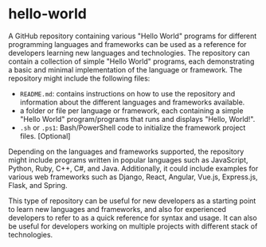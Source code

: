# hello-world
A GitHub repository containing various "Hello World" programs for different programming languages and frameworks can be used as a reference for developers learning new languages and technologies.
The repository can contain a collection of simple "Hello World" programs, each demonstrating a basic and minimal implementation of the language or framework. The repository might include the following files:

* `README.md`: contains instructions on how to use the repository and information about the different languages and frameworks available.
* a folder or file per language or framework, each containing a simple "Hello World" program/programs that runs and displays "Hello, World!".
* `.sh` or `.ps1`: Bash/PowerShell code to initialize the framework project files. [Optional]

Depending on the languages and frameworks supported, the repository might include programs written in popular languages such as JavaScript, Python, Ruby, C++, C#, and Java. Additionally, it could include examples for various web frameworks such as Django, React, Angular, Vue.js, Express.js, Flask, and Spring.

This type of repository can be useful for new developers as a starting point to learn new languages and frameworks, and also for experienced developers to refer to as a quick reference for syntax and usage. It can also be useful for developers working on multiple projects with different stack of technologies.

